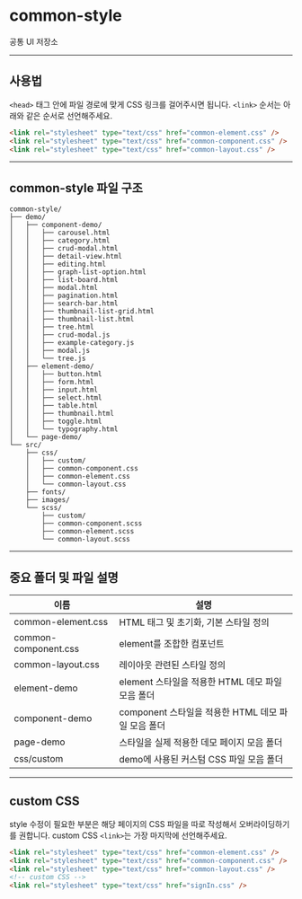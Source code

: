 # common-style

공통 UI 저장소

---

## 사용법

`<head>` 태그 안에 파일 경로에 맞게 CSS 링크를 걸어주시면 됩니다.
`<link>` 순서는 아래와 같은 순서로 선언해주세요.

```html
<link rel="stylesheet" type="text/css" href="common-element.css" />
<link rel="stylesheet" type="text/css" href="common-component.css" />
<link rel="stylesheet" type="text/css" href="common-layout.css" />
```

---

## common-style 파일 구조

```
common-style/
├── demo/
│   ├── component-demo/
│   │   ├── carousel.html
│   │   ├── category.html
│   │   ├── crud-modal.html
│   │   ├── detail-view.html
│   │   ├── editing.html
│   │   ├── graph-list-option.html
│   │   ├── list-board.html
│   │   ├── modal.html
│   │   ├── pagination.html
│   │   ├── search-bar.html
│   │   ├── thumbnail-list-grid.html
│   │   ├── thumbnail-list.html
│   │   ├── tree.html
│   │   ├── crud-modal.js
│   │   ├── example-category.js
│   │   ├── modal.js
│   │   └── tree.js
│   ├── element-demo/
│   │   ├── button.html
│   │   ├── form.html
│   │   ├── input.html
│   │   ├── select.html
│   │   ├── table.html
│   │   ├── thumbnail.html
│   │   ├── toggle.html
│   │   └── typography.html
│   └── page-demo/
└── src/
    ├── css/
    │   ├── custom/
    │   ├── common-component.css
    │   ├── common-element.css
    │   └── common-layout.css
    ├── fonts/
    ├── images/
    └── scss/
        ├── custom/
        ├── common-component.scss
        ├── common-element.scss
        └── common-layout.scss

```

---

## 중요 폴더 및 파일 설명

| 이름                 | 설명                                               |
| -------------------- | -------------------------------------------------- |
| common-element.css   | HTML 태그 및 초기화, 기본 스타일 정의              |
| common-component.css | element를 조합한 컴포넌트                          |
| common-layout.css    | 레이아웃 관련된 스타일 정의                        |
| element-demo         | element 스타일을 적용한 HTML 데모 파일 모음 폴더   |
| component-demo       | component 스타일을 적용한 HTML 데모 파일 모음 폴더 |
| page-demo            | 스타일을 실제 적용한 데모 페이지 모음 폴더         |
| css/custom           | demo에 사용된 커스텀 CSS 파일 모음 폴더            |

---

## custom CSS

style 수정이 필요한 부분은 해당 페이지의 CSS 파일을 따로 작성해서 오버라이딩하기를 권합니다.
custom CSS `<link>`는 가장 마지막에 선언해주세요.

```html
<link rel="stylesheet" type="text/css" href="common-element.css" />
<link rel="stylesheet" type="text/css" href="common-component.css" />
<link rel="stylesheet" type="text/css" href="common-layout.css" />
<!-- custom CSS -->
<link rel="stylesheet" type="text/css" href="signIn.css" />
```
